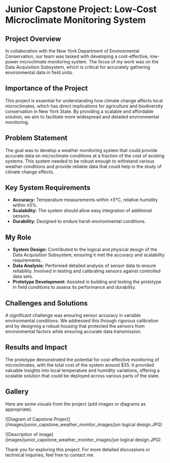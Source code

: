 # Junior Capstone Project: Low-Cost Microclimate Monitoring System

## Project Overview

In collaboration with the New York Department of Environmental Conservation, our team was tasked with developing a cost-effective, low-power microclimate monitoring system. The focus of my work was on the Data Acquisition Subsystem, which is critical for accurately gathering environmental data in field units.

## Importance of the Project

This project is essential for understanding how climate change affects local microclimates, which has direct implications for agriculture and biodiversity conservation in New York State. By providing a scalable and affordable solution, we aim to facilitate more widespread and detailed environmental monitoring.

## Problem Statement

The goal was to develop a weather monitoring system that could provide accurate data on microclimate conditions at a fraction of the cost of existing systems. This system needed to be robust enough to withstand various weather conditions and provide reliable data that could help in the study of climate change effects.

## Key System Requirements

- **Accuracy:** Temperature measurements within ±5°C, relative humidity within ±5%.
- **Scalability:** The system should allow easy integration of additional sensors.
- **Durability:** Designed to endure harsh environmental conditions.

## My Role

- **System Design:** Contributed to the logical and physical design of the Data Acquisition Subsystem, ensuring it met the accuracy and scalability requirements.
- **Data Analysis:** Performed detailed analysis of sensor data to ensure reliability. Involved in testing and calibrating sensors against controlled data sets.
- **Prototype Development:** Assisted in building and testing the prototype in field conditions to assess its performance and durability.

## Challenges and Solutions

A significant challenge was ensuring sensor accuracy in variable environmental conditions. We addressed this through rigorous calibration and by designing a robust housing that protected the sensors from environmental factors while ensuring accurate data transmission.

## Results and Impact

The prototype demonstrated the potential for cost-effective monitoring of microclimates, with the total cost of the system around $35. It provided valuable insights into local temperature and humidity variations, offering a scalable solution that could be deployed across various parts of the state.

## Gallery

Here are some visuals from the project (add images or diagrams as appropriate).

![Diagram of Capstone Project](/images/junior_capstone_weather_monitor_images/jun logical design.JPG)

![Description of image](images/junior_capstone_weather_monitor_images/jun logical design.JPG)


Thank you for exploring this project. For more detailed discussions or technical inquiries, feel free to contact me.

